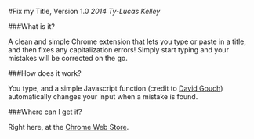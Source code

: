 #Fix my Title, Version 1.0
_2014 Ty-Lucas Kelley_

###What is it?

A clean and simple Chrome extension that lets you type or paste in a title, and then fixes any capitalization errors! Simply start typing and your mistakes will be  corrected on the go.

###How does it work?

You type, and a simple Javascript function (credit to [David Gouch](http://individed.com/code/to-title-case/)) automatically changes your input when a mistake is found.

###Where can I get it?

Right here, at the [Chrome Web Store](https://chrome.google.com/webstore/detail/fix-my-title/cbaagoaigiobmonebiebljfnkekfpkif).